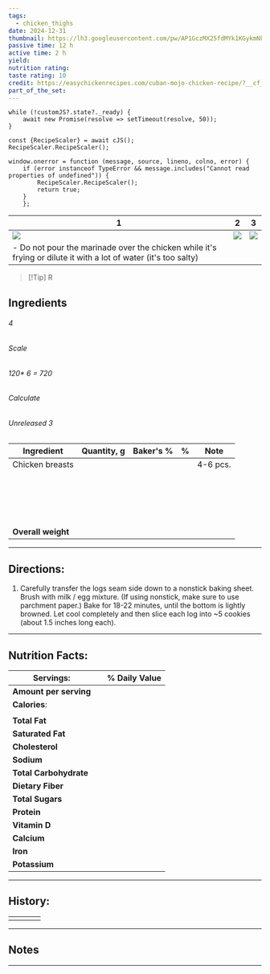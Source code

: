 ```yaml
---
tags:
  - chicken_thighs
date: 2024-12-31
thumbnail: https://lh3.googleusercontent.com/pw/AP1GczMX25fdMYk1KGykmNk7Nauw0TgTaw1vuo_AYdztJYz4FRiS0RpZOlPR9HValbe7l4J6-f6DHBTZc8OIW4XhN0JIAB9UK4fhNNjr5rLewH2jh-dXRxDC9MP-PdVOCXdRN6lOCBVRk77rqOsuq4iDD4vZ=w1145-h858-s-no-gm?authuser=0
passive time: 12 h
active time: 2 h
yield: 
nutrition rating: 
taste rating: 10
credit: https://easychickenrecipes.com/cuban-mojo-chicken-recipe/?__cf_chl_tk=lBvLAfZ1Kl5Jmcar9Pvq0N9AQ4X7u8nAtTqF7BxbgdI-1647363534-0-gaNycGzNCxE#wprm-recipe-container-1192
part_of_the_set:
---
```

```dataviewjs
while (!customJS?.state?._ready) { 
	await new Promise(resolve => setTimeout(resolve, 50)); 
} 

const {RecipeScaler} = await cJS();
RecipeScaler.RecipeScaler();

window.onerror = function (message, source, lineno, colno, error) {
	if (error instanceof TypeError && message.includes("Cannot read properties of undefined")) {
		RecipeScaler.RecipeScaler();
		return true;
	}
    };
```

| 1                                                                                                                                                                                                                                   | 2                                                                                                                                                                                                                                   | 3                                                                                                                                                                                                                                    |
| ----------------------------------------------------------------------------------------------------------------------------------------------------------------------------------------------------------------------------------- | ----------------------------------------------------------------------------------------------------------------------------------------------------------------------------------------------------------------------------------- | ------------------------------------------------------------------------------------------------------------------------------------------------------------------------------------------------------------------------------------ |
| ![](https://lh3.googleusercontent.com/pw/AP1GczObiRivZ8UJ1--x8qgSh2oZvlXLpVyUrpgHh8dZJW2jenIuxZTmzcoAH9VSyIwMOMNq50bKqMMcHb9yAUmgPQnKbANopp_BzBTCnrbmWUE005EOQX_BC_RXrpoBaBiU4MbQLHliA9SG1SlBI8P2gfK-=w643-h858-s-no-gm?authuser=0) | ![](https://lh3.googleusercontent.com/pw/AP1GczMGyk0plE4-mstJq--1xQAh4BmVuwQDHSkw4yApq8i29mSm2ToGuEhcnx3_wJKWoo_u--BCgKbQonRwtXxVfKiNPtRvd0WSxQaUXXhs_S7Fn4z52QjGm-koSeNnyjJ5MsVDIUobwoUvgQ3_ua3fp6Lm=w643-h858-s-no-gm?authuser=0) | ![](https://lh3.googleusercontent.com/pw/AP1GczMX25fdMYk1KGykmNk7Nauw0TgTaw1vuo_AYdztJYz4FRiS0RpZOlPR9HValbe7l4J6-f6DHBTZc8OIW4XhN0JIAB9UK4fhNNjr5rLewH2jh-dXRxDC9MP-PdVOCXdRN6lOCBVRk77rqOsuq4iDD4vZ=w1145-h858-s-no-gm?authuser=0) |
| - Do not pour the marinade over the chicken while it's frying or dilute it with a lot of water (it's too salty)                                                                                                                     |                                                                                                                                                                                                                                     |                                                                                                                                                                                                                                      |

> [!Tip] R
## Ingredients

###### 4
###### Scale
###### 120* 6 = 720
###### Calculate
###### Unreleased 3

| Ingredient                     | Quantity, g | Baker's % | %   | Note     |
| ------------------------------ | ----------- | --------- | --- | -------- |
| Chicken breasts                |             |           |     | 4-6 pcs. |
|                                |             |           |     |          |
|                                |             |           |     |          |
|                                |             |           |     |          |
|                                |             |           |     |          |
|                                |             |           |     |          |
|                                |             |           |     |          |
|                                |             |           |     |          |
|                                |             |           |     |          |
|                                |             |           |     |          |
|                                |             |           |     |          |
|                                |             |           |     |          |
|                                |             |           |     |          |
|                                |             |           |     |          |
|                                |             |           |     |          |
|                                |             |           |     |          |
|                                |             |           |     |          |
|                                |             |           |     |          |
|                                |             |           |     |          |
| **Overall weight**             |             |           |     |          |




---
## Directions:

1. Carefully transfer the logs seam side down to a nonstick baking sheet. Brush with milk / egg mixture. (If using nonstick, make sure to use parchment paper.) Bake for 18-22 minutes, until the bottom is lightly browned. Let cool completely and then slice each log into ~5 cookies (about 1.5 inches long each).

---
## Nutrition Facts:

| **Servings:**          |       | % Daily Value |
| ---------------------- | ----- | ------------- |
| **Amount per serving** |       |               |
| **Calories**:          |       |               |
|                        |       |               |
| **Total Fat**          |       |               |
| **Saturated Fat**      |       |               |
| **Cholesterol**        |       |               |
| **Sodium**             |       |               |
| **Total Carbohydrate** |       |               |
| **Dietary Fiber**      |       |               |
| **Total Sugars**       |       |               |
| **Protein**            |       |               |
| **Vitamin D**          |       |               |
| **Calcium**            |       |               |
| **Iron**               |       |               |
| **Potassium**          |       |               |

---
## History:

|     |                   |                   |                   |
| --- | ----------------- | ----------------- | ----------------- |
|     |                   |                   |                   |


---
## Notes


>

---



